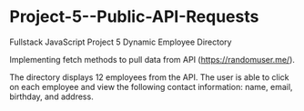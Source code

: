# Project-5--Public-API-Requests
 
Fullstack JavaScript Project 5 Dynamic Employee Directory 

Implementing fetch methods to pull data from API (https://randomuser.me/).

The directory displays 12 employees from the API. The user is able to click on each employee and view the following contact information: name, email, birthday, and address. 